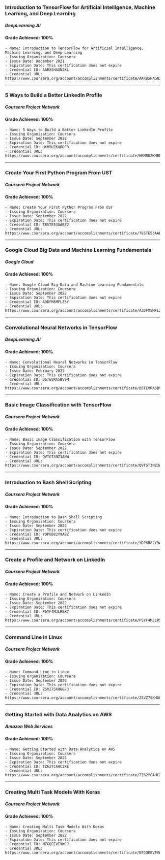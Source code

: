 ### Introduction to TensorFlow for Artificial Intelligence, Machine Learning, and Deep Learning
##### DeepLearning.AI
#### Grade Achieved: 100%
    - Name: Introduction to TensorFlow for Artificial Intelligence, Machine Learning, and Deep Learning
    - Issuing Organization: Coursera
    - Issue Date: December 2021
    - Expiration Date: This certification does not expire
    - Credential ID: AAR8SHAGN2XL
    - Credential URL: https://www.coursera.org/account/accomplishments/certificate/AAR8SHAGN2XL
---
### 5 Ways to Build a Better LinkedIn Profile
##### Coursera Project Network
#### Grade Achieved: 100%
    - Name: 5 Ways to Build a Better LinkedIn Profile
    - Issuing Organization: Coursera
    - Issue Date: September 2022
    - Expiration Date: This certification does not expire
    - Credential ID: HKMBUZKHBDF8
    - Credential URL: https://www.coursera.org/account/accomplishments/certificate/HKMBUZKHBDF8
---
### Create Your First Python Program From UST
##### Coursera Project Network
#### Grade Achieved: 100%
    - Name: Create Your First Python Program From UST
    - Issuing Organization: Coursera
    - Issue Date: September 2022
    - Expiration Date: This certification does not expire
    - Credential ID: T8STE53AABZ2
    - Credential URL: https://www.coursera.org/account/accomplishments/certificate/T8STE53AABZ2
---
### Google Cloud Big Data and Machine Learning Fundamentals
##### Google Cloud
#### Grade Achieved: 100%
    - Name: Google Cloud Big Data and Machine Learning Fundamentals
    - Issuing Organization: Coursera
    - Issue Date: September 2022
    - Expiration Date: This certification does not expire
    - Credential ID: A3DFM5MFLZSY
    - Credential URL: https://www.coursera.org/account/accomplishments/certificate/A3DFM5MFLZSY
---
### Convolutional Neural Networks in TensorFlow
##### DeepLearning.AI
#### Grade Achieved: 100%
    - Name: Convolutional Neural Networks in TensorFlow
    - Issuing Organization: Coursera
    - Issue Date: February 2022
    - Expiration Date: This certification does not expire
    - Credential ID: D5TEVRA5BV9M
    - Credential URL: https://www.coursera.org/account/accomplishments/certificate/D5TEVRA5BV9M
---
### Basic Image Classification with TensorFlow
##### Coursera Project Network
#### Grade Achieved: 100%
    - Name: Basic Image Classification with TensorFlow
    - Issuing Organization: Coursera
    - Issue Date: September 2022
    - Expiration Date: This certification does not expire
    - Credential ID: QVTGT3NZ3ANW
    - Credential URL: https://www.coursera.org/account/accomplishments/certificate/QVTGT3NZ3ANW
---
### Introduction to Bash Shell Scripting
##### Coursera Project Network
#### Grade Achieved: 100%
    - Name: Introduction to Bash Shell Scripting
    - Issuing Organization: Coursera
    - Issue Date: September 2022
    - Expiration Date: This certification does not expire
    - Credential ID: YDP6B82Y9A8Z
    - Credential URL: https://www.coursera.org/account/accomplishments/certificate/YDP6B82Y9A8Z
---
### Create a Profile and Network on LinkedIn
##### Coursera Project Network
#### Grade Achieved: 100%
    - Name: Create a Profile and Network on LinkedIn
    - Issuing Organization: Coursera
    - Issue Date: September 2022
    - Expiration Date: This certification does not expire
    - Credential ID: P5YF4MJLR5X7
    - Credential URL: https://www.coursera.org/account/accomplishments/certificate/P5YF4MJLR5X7
---
### Command Line in Linux
##### Coursera Project Network
#### Grade Achieved: 100%
    - Name: Command Line in Linux
    - Issuing Organization: Coursera
    - Issue Date: September 2022
    - Expiration Date: This certification does not expire
    - Credential ID: ZSVZ7SKHGG73
    - Credential URL: https://www.coursera.org/account/accomplishments/certificate/ZSVZ7SKHGG73
---
### Getting Started with Data Analytics on AWS
##### Amazon Web Services
#### Grade Achieved: 100%
    - Name: Getting Started with Data Analytics on AWS
    - Issuing Organization: Coursera
    - Issue Date: September 2022
    - Expiration Date: This certification does not expire
    - Credential ID: TZ62YCAHC2XE
    - Credential URL: https://www.coursera.org/account/accomplishments/certificate/TZ62YCAHC2XE
---
### Creating Multi Task Models With Keras
##### Coursera Project Network
#### Grade Achieved: 100%
    - Name: Creating Multi Task Models With Keras
    - Issuing Organization: Coursera
    - Issue Date: September 2022
    - Expiration Date: This certification does not expire
    - Credential ID: N7GQEEVEVWCJ
    - Credential URL: https://www.coursera.org/account/accomplishments/certificate/N7GQEEVEVWCJ